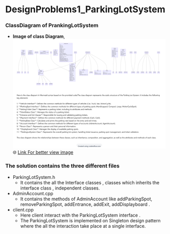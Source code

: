 # DesignProblems1_ParkingLotSystem
### ClassDiagram of PrankingLotSystem 
* **Image of class Diagram**,
![Class Diagram](ClassDiagramOfParkingLot.png)
:globe_with_meridians: [Link For better view image](https://codetoflow.com?uid=00adb8f5-ee62-4cb9-8e00-c67c3e3be4c0)

### The solution contains the three different files
* ParkingLotSystem.h
  - It contains the all the Interface classes , classes which inherits the interface class , independent classes.
* AdminAccount.cpp
   - It contains the methods of AdminAccount like addParkingSpot, removeParkingSpot, addEntrance, addExit, addDisplayboard .
* client.cpp
  - Here client interact with the ParkingLotSystem interface .
  - The ParkingLotSystem is implemented on Singleton design pattern where the all the interaction  take place at a single interface.
